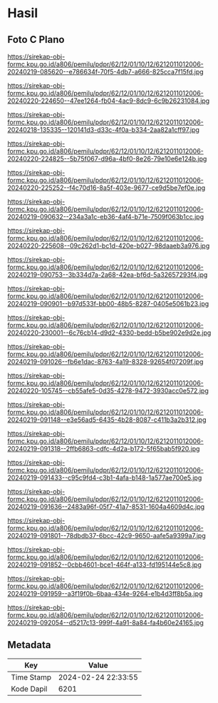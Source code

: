 # Hasil

## Foto C Plano

https://sirekap-obj-formc.kpu.go.id/a806/pemilu/pdpr/62/12/01/10/12/6212011012006-20240219-085620--e786634f-70f5-4db7-a666-825cca7f15fd.jpg

https://sirekap-obj-formc.kpu.go.id/a806/pemilu/pdpr/62/12/01/10/12/6212011012006-20240220-224650--47ee1264-fb04-4ac9-8dc9-6c9b26231084.jpg

https://sirekap-obj-formc.kpu.go.id/a806/pemilu/pdpr/62/12/01/10/12/6212011012006-20240218-135335--120141d3-d33c-4f0a-b334-2aa82a1cff97.jpg

https://sirekap-obj-formc.kpu.go.id/a806/pemilu/pdpr/62/12/01/10/12/6212011012006-20240220-224825--5b75f067-d96a-4bf0-8e26-79e10e6e124b.jpg

https://sirekap-obj-formc.kpu.go.id/a806/pemilu/pdpr/62/12/01/10/12/6212011012006-20240220-225252--f4c70d16-8a5f-403e-9677-ce9d5be7ef0e.jpg

https://sirekap-obj-formc.kpu.go.id/a806/pemilu/pdpr/62/12/01/10/12/6212011012006-20240219-090632--234a3a1c-eb36-4af4-b71e-7509f063b1cc.jpg

https://sirekap-obj-formc.kpu.go.id/a806/pemilu/pdpr/62/12/01/10/12/6212011012006-20240220-225608--09c262d1-bc1d-420e-b027-98daaeb3a976.jpg

https://sirekap-obj-formc.kpu.go.id/a806/pemilu/pdpr/62/12/01/10/12/6212011012006-20240219-090753--3b334d7a-2a68-42ea-bf6d-5a32657293f4.jpg

https://sirekap-obj-formc.kpu.go.id/a806/pemilu/pdpr/62/12/01/10/12/6212011012006-20240219-090901--b97d533f-bb00-48b5-8287-0405e5061b23.jpg

https://sirekap-obj-formc.kpu.go.id/a806/pemilu/pdpr/62/12/01/10/12/6212011012006-20240220-230001--6c76cb14-d9d2-4330-bedd-b5be902e9d2e.jpg

https://sirekap-obj-formc.kpu.go.id/a806/pemilu/pdpr/62/12/01/10/12/6212011012006-20240219-091026--fb6e1dac-8763-4a19-8328-92654f07209f.jpg

https://sirekap-obj-formc.kpu.go.id/a806/pemilu/pdpr/62/12/01/10/12/6212011012006-20240220-105745--cb55afe5-0d35-4278-9472-3930acc0e572.jpg

https://sirekap-obj-formc.kpu.go.id/a806/pemilu/pdpr/62/12/01/10/12/6212011012006-20240219-091148--e3e56ad5-6435-4b28-8087-c411b3a2b312.jpg

https://sirekap-obj-formc.kpu.go.id/a806/pemilu/pdpr/62/12/01/10/12/6212011012006-20240219-091318--2ffb6863-cdfc-4d2a-b172-5f65bab5f920.jpg

https://sirekap-obj-formc.kpu.go.id/a806/pemilu/pdpr/62/12/01/10/12/6212011012006-20240219-091433--c95c9fd4-c3b1-4afa-b148-1a577ae700e5.jpg

https://sirekap-obj-formc.kpu.go.id/a806/pemilu/pdpr/62/12/01/10/12/6212011012006-20240219-091636--2483a96f-05f7-41a7-8531-1604a4609d4c.jpg

https://sirekap-obj-formc.kpu.go.id/a806/pemilu/pdpr/62/12/01/10/12/6212011012006-20240219-091801--78dbdb37-6bcc-42c9-9650-aafe5a9399a7.jpg

https://sirekap-obj-formc.kpu.go.id/a806/pemilu/pdpr/62/12/01/10/12/6212011012006-20240219-091852--0cbb4601-bce1-464f-a133-fd195144e5c8.jpg

https://sirekap-obj-formc.kpu.go.id/a806/pemilu/pdpr/62/12/01/10/12/6212011012006-20240219-091959--a3f19f0b-6baa-434e-9264-e1b4d3ff8b5a.jpg

https://sirekap-obj-formc.kpu.go.id/a806/pemilu/pdpr/62/12/01/10/12/6212011012006-20240219-092054--d5217c13-999f-4a91-8a84-fa4b60e24165.jpg


## Metadata

| Key        | Value               |
| ---------- | ------------------- |
| Time Stamp | 2024-02-24 22:33:55 |
| Kode Dapil | 6201                |



